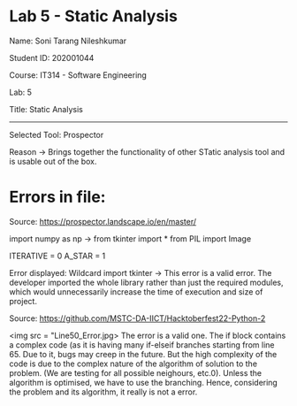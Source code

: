 # Lab 5 - Static Analysis


Name: Soni Tarang Nileshkumar

Student ID: 202001044

Course: IT314 - Software Engineering

Lab: 5 

Title: Static Analysis

---------------------------------------------------------------------------------------------





Selected Tool: Prospector

Reason → Brings together the functionality of other STatic analysis tool and is usable out of the box.


<h1>Errors in file: </h1>

Source: https://prospector.landscape.io/en/master/


import numpy as np
-> from tkinter import *
from PIL import Image


ITERATIVE = 0
A_STAR = 1


 Error displayed: Wildcard import tkinter
-> This error is a valid error. The developer imported the whole library rather than just the required modules, which would unnecessarily increase the time of execution and size of project.




Source: https://github.com/MSTC-DA-IICT/Hacktoberfest22-Python-2

<img src = "Line50_Error.jpg> 
The error is a valid one. The if block contains a complex code (as it is having many if-elseif branches starting from line 65.
Due to it, bugs may creep in the future. But the high complexity of the code is due to the complex nature of the algorithm of solution to the problem.
(We are testing for all possible neighours, etc.0). Unless the algorithm is optimised, we have to use the branching. Hence, considering the problem and its algorithm, it really is not a error.
